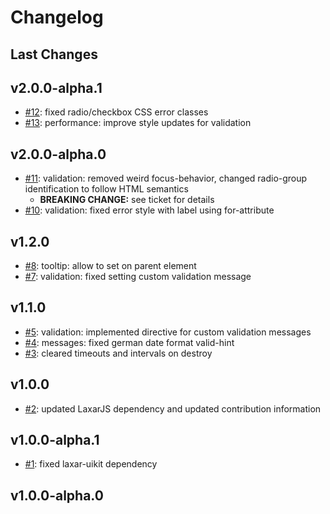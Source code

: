 # Changelog

## Last Changes


## v2.0.0-alpha.1

- [#12](https://github.com/LaxarJS/ax-input-control/issues/12): fixed radio/checkbox CSS error classes
- [#13](https://github.com/LaxarJS/ax-input-control/issues/13): performance: improve style updates for validation


## v2.0.0-alpha.0

- [#11](https://github.com/LaxarJS/ax-input-control/issues/11): validation: removed weird focus-behavior, changed radio-group identification to follow HTML semantics
    + **BREAKING CHANGE:** see ticket for details
- [#10](https://github.com/LaxarJS/ax-input-control/issues/10): validation: fixed error style with label using for-attribute


## v1.2.0

- [#8](https://github.com/LaxarJS/ax-input-control/issues/8): tooltip: allow to set on parent element
- [#7](https://github.com/LaxarJS/ax-input-control/issues/7): validation: fixed setting custom validation message


## v1.1.0

- [#5](https://github.com/LaxarJS/ax-input-control/issues/5): validation: implemented directive for custom validation messages
- [#4](https://github.com/LaxarJS/ax-input-control/issues/4): messages: fixed german date format valid-hint
- [#3](https://github.com/LaxarJS/ax-input-control/issues/3): cleared timeouts and intervals on destroy


## v1.0.0

- [#2](https://github.com/LaxarJS/ax-input-control/issues/2): updated LaxarJS dependency and updated contribution information


## v1.0.0-alpha.1

- [#1](https://github.com/LaxarJS/ax-input-control/issues/1): fixed laxar-uikit dependency


## v1.0.0-alpha.0
